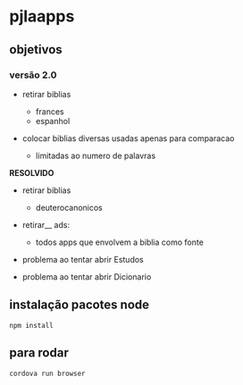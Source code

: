 # pjlaapps

## objetivos 

### versão 2.0
- retirar biblias 
  - frances
  - espanhol

- colocar biblias diversas usadas apenas para comparacao
    - limitadas ao numero de palavras

**RESOLVIDO** 
- retirar biblias
   - deuterocanonicos

- retirar__ ads:
   - todos apps que envolvem a biblia como fonte

- problema ao tentar abrir Estudos

- problema ao tentar abrir Dicionario


## instalação pacotes node

`npm install`

## para rodar

`cordova run browser`


  

